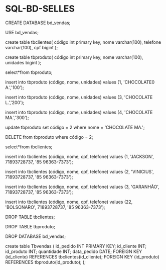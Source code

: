 # SQL-BD-SELLES

CREATE DATABASE bd_vendas;

USE bd_vendas;

create table tbclientes(
  código int primary key,
  nome varchar(100),
  telefone varchar(100),
  cpf bigint
);

create table tbproduto(
  código int primary key,
  nome varchar(100),
  unidades bigint
);

select*from tbproduto;

insert into tbproduto (código, nome, unidades)
  values (1, 'CHOCOLATE0 A.','100');

insert into tbproduto (código, nome, unidades)
  values (3, 'CHOCOLATE L.','200');

insert into tbproduto (código, nome, unidades)
  values (4, 'CHOCOLATE MA.','300');

update tbproduto
set código = 2
where nome = 'CHOCOLATE MA.';

DELETE from tbproduto where código = 2;



select*from tbclientes;

insert into tbclientes (código, nome, cpf, telefone)
  values (1, 'JACKSON', 71893728737, '85 96363-7373');

insert into tbclientes (código, nome, cpf, telefone)
  values (2, 'VINICIUS', 71893728737, '85 96363-7373');

insert into tbclientes (código, nome, cpf, telefone)
  values (3, 'GARANHÃO', 71893728737, '85 96363-7373');

insert into tbclientes (código, nome, cpf, telefone)
  values (22, 'BOLSONARO', 71893728737, '85 96363-7373');

DROP TABLE	tbclientes;

DROP TABLE tbproduto;

DROP DATABASE bd_vendas;

create table Tbvendas (
 id_pedido INT PRIMARY KEY;
 id_cliente INT;
 id_produto INT;
 quantidade INT;
 data_pedido DATE;
	FOREIGN KEY (id_cliente) REFERENCES tbclientes(id_cliente);
	FOREIGN KEY (id_produto) REFERENCES tbproduto(id_produto);
);


